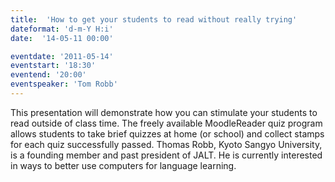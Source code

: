 ```yaml
---
title:  'How to get your students to read without really trying'
dateformat: 'd-m-Y H:i'
date:  '14-05-11 00:00'

eventdate: '2011-05-14'
eventstart: '18:30'
eventend: '20:00'
eventspeaker: 'Tom Robb'
---
```


This presentation will demonstrate how you can stimulate your students to read outside of class time. The freely available MoodleReader quiz program allows students to take brief quizzes at home (or school) and collect stamps for each quiz successfully passed.
Thomas Robb, Kyoto Sangyo University, is a founding member and past president of JALT.  He is currently interested in ways to better use computers for language learning.

